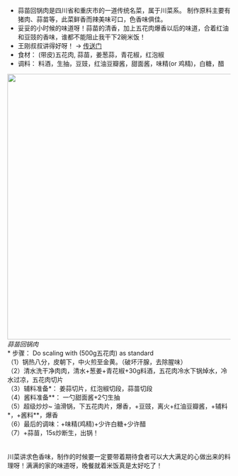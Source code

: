 * 蒜苗回锅肉是四川省和重庆市的一道传统名菜，属于川菜系。 制作原料主要有猪肉、蒜苗等，此菜鲜香而辣美味可口，色香味俱佳。
* 妥妥的小时候的味道呀！蒜苗的清香，加上五花肉爆香以后的味道，合着红油和豆豉的香味，谁都不能阻止我干下2碗米饭！
* 王刚叔叔讲得好呀！ -> [传送门](https://www.youtube.com/watch?v=v72yoabCHXA)
* 食材： (带皮)五花肉, 蒜苗，姜葱蒜，青花椒，红泡椒
* 调料： 料酒，生抽，豆豉，红油豆瓣酱，甜面酱，味精(or 鸡精)，白糖，醋

<p float="left">
  <img src="/images/Feb2022_smhgr.jpg" width="600" align="left" style="margin-right: 3em"/>  
</p>
<em>蒜苗回锅肉</em>
<br/>
* 步骤： Do scaling with (500g五花肉) as standard </br>
        （1）锅热八分，皮朝下，中火煎至金黄。（破坏汗腺，去除腥味）</br>
        （2）清水洗干净肉肉，清水+葱姜+青花椒+30g料酒，五花肉冷水下锅焯水，冷水过凉，五花肉切片 </br>
        （3）辅料准备*： 姜蒜切片，红泡椒切段，蒜苗切段</br>
        （4）酱料准备**： 一勺甜面酱+2勺生抽 </br>
        （5）超级炒炒~ 油滑锅，下五花肉片，爆香，+豆豉，离火+红油豆瓣酱，+辅料*，+酱料**，爆香</br>
        （6）最后的调味：+味精(鸡精)+少许白糖+少许醋 </br>
        （7）+蒜苗，15s炒断生，出锅！</br>
<br/><br/>      
川菜讲求色香味，制作的时候要一定要带着期待食者可以大大满足的心做出来的料理呀！满满的家的味道呀，晚餐就着米饭真是太好吃了！
